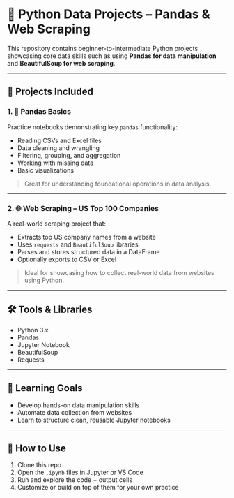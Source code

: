 # 🐍 Python Data Projects – Pandas & Web Scraping

This repository contains beginner-to-intermediate Python projects showcasing core data skills such as using **Pandas for data manipulation** and **BeautifulSoup for web scraping**.

---

## 📁 Projects Included

### 1. 🧮 Pandas Basics
Practice notebooks demonstrating key `pandas` functionality:
- Reading CSVs and Excel files
- Data cleaning and wrangling
- Filtering, grouping, and aggregation
- Working with missing data
- Basic visualizations

> Great for understanding foundational operations in data analysis.

---

### 2. 🌐 Web Scraping – US Top 100 Companies
A real-world scraping project that:
- Extracts top US company names from a website
- Uses `requests` and `BeautifulSoup` libraries
- Parses and stores structured data in a DataFrame
- Optionally exports to CSV or Excel

> Ideal for showcasing how to collect real-world data from websites using Python.

---

## 🛠 Tools & Libraries

- Python 3.x  
- Pandas  
- Jupyter Notebook  
- BeautifulSoup  
- Requests

---

## 🎯 Learning Goals

- Develop hands-on data manipulation skills  
- Automate data collection from websites  
- Learn to structure clean, reusable Jupyter notebooks  

---

## 🚀 How to Use

1. Clone this repo  
2. Open the `.ipynb` files in Jupyter or VS Code  
3. Run and explore the code + output cells  
4. Customize or build on top of them for your own practice


